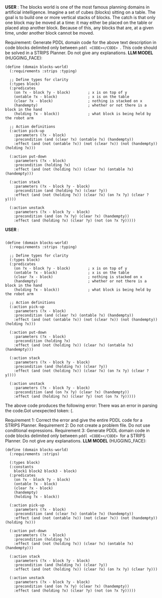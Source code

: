 **USER** :
The blocks world is one of the most famous planning domains in artificial intelligence. Imagine a set of cubes (blocks) sitting on a table. The goal is to build one or more vertical stacks of blocks. The catch is that only one block may be moved at a time: it may either be placed on the table or placed atop another block. Because of this, any blocks that are, at a given time, under another block cannot be moved.
 
 Requirement: Generate PDDL domain code for the above text description in code blocks delimited only between ```pddl <CODE></CODE> ```. This code should be solved in a STRIPS Planner. Do not give any explanations.
**LLM MODEL** (HUGGING_FACE):
```pddl
(define (domain blocks-world)
  (:requirements :strips :typing)
  
  ;; Define types for clarity
  (:types block)
  (:predicates
    (on ?x - block ?y - block)        ; x is on top of y
    (ontable ?x - block)              ; x is on the table
    (clear ?x - block)                ; nothing is stacked on x
    (handempty)                       ; whether or not there is a block in the hand
    (holding ?x - block))             ; what block is being held by the robot arm

  ;; Action definitions
  (:action pick-up
    :parameters (?x - block)
    :precondition (and (clear ?x) (ontable ?x) (handempty))
    :effect (and (not (ontable ?x)) (not (clear ?x)) (not (handempty)) (holding ?x)))

  (:action put-down
    :parameters (?x - block)
    :precondition (holding ?x)
    :effect (and (not (holding ?x)) (clear ?x) (ontable ?x) (handempty)))

  (:action stack
    :parameters (?x - block ?y - block)
    :precondition (and (holding ?x) (clear ?y))
    :effect (and (not (holding ?x)) (clear ?x) (on ?x ?y) (clear ?y))))

  (:action unstack
    :parameters (?x - block ?y - block)
    :precondition (and (on ?x ?y) (clear ?x) (handempty))
    :effect (and (holding ?x) (clear ?y) (not (on ?x ?y)))))

```
**USER** :
```pddl

(define (domain blocks-world)
  (:requirements :strips :typing)
  
  ;; Define types for clarity
  (:types block)
  (:predicates
    (on ?x - block ?y - block)        ; x is on top of y
    (ontable ?x - block)              ; x is on the table
    (clear ?x - block)                ; nothing is stacked on x
    (handempty)                       ; whether or not there is a block in the hand
    (holding ?x - block))             ; what block is being held by the robot arm

  ;; Action definitions
  (:action pick-up
    :parameters (?x - block)
    :precondition (and (clear ?x) (ontable ?x) (handempty))
    :effect (and (not (ontable ?x)) (not (clear ?x)) (not (handempty)) (holding ?x)))

  (:action put-down
    :parameters (?x - block)
    :precondition (holding ?x)
    :effect (and (not (holding ?x)) (clear ?x) (ontable ?x) (handempty)))

  (:action stack
    :parameters (?x - block ?y - block)
    :precondition (and (holding ?x) (clear ?y))
    :effect (and (not (holding ?x)) (clear ?x) (on ?x ?y) (clear ?y))))

  (:action unstack
    :parameters (?x - block ?y - block)
    :precondition (and (on ?x ?y) (clear ?x) (handempty))
    :effect (and (holding ?x) (clear ?y) (not (on ?x ?y)))))

```
 The above code produces the following error: There was an error in parsing the code.Got unexpected token: (.

 Requirement 1: Correct the error and give the entire PDDL code for a STRIPS Planner. 
 Requirement 2: Do not create a problem file. Do not use conditional expressions. 
 Requirement 3: Generate PDDL domain code in code blocks delimited only between ```pddl <CODE></CODE> ```for a STRIPS Planner. Do not give any explanations.
**LLM MODEL** (HUGGING_FACE):
```pddl
(define (domain blocks-world)
  (:requirements :strips)

  (:types block)
  (:constants
    block1 block2 block3 - block)
  (:predicates
    (on ?x - block ?y - block)
    (ontable ?x - block)
    (clear ?x - block)
    (handempty)
    (holding ?x - block))

  (:action pick-up
    :parameters (?x - block)
    :precondition (and (clear ?x) (ontable ?x) (handempty))
    :effect (and (not (ontable ?x)) (not (clear ?x)) (not (handempty)) (holding ?x)))

  (:action put-down
    :parameters (?x - block)
    :precondition (holding ?x)
    :effect (and (not (holding ?x)) (clear ?x) (ontable ?x) (handempty)))

  (:action stack
    :parameters (?x - block ?y - block)
    :precondition (and (holding ?x) (clear ?y))
    :effect (and (not (holding ?x)) (clear ?x) (on ?x ?y) (clear ?y)))

  (:action unstack
    :parameters (?x - block ?y - block)
    :precondition (and (on ?x ?y) (clear ?x) (handempty))
    :effect (and (holding ?x) (clear ?y) (not (on ?x ?y)))))

```